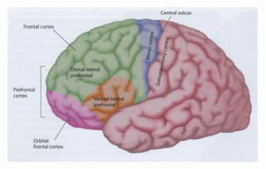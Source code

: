 ![Pasted image 20221113145739.png](%E2%9A%99%EF%B8%8F%20Tools/%F0%9F%93%B8%20Images/Pasted%20image%2020221113145739.png)
